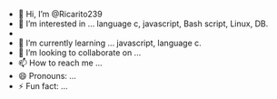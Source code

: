 - 👋 Hi, I’m @Ricarito239
- 👀 I’m interested in ... language c, javascript, Bash script, Linux, DB.
- 
- 🌱 I’m currently learning ... javascript, language c.
- 💞️ I’m looking to collaborate on ...
- 📫 How to reach me ...
- 😄 Pronouns: ...
- ⚡ Fun fact: ...

<!---
Ricarito239/Ricarito239 is a ✨ special ✨ repository because its `README.md` (this file) appears on your GitHub profile.
You can click the Preview link to take a look at your changes.
--->
